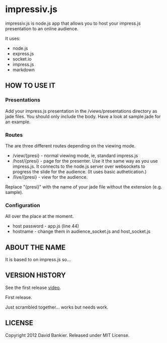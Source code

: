 impressiv.js
============

impressiv.js is node.js app that allows you to host your impress.js
presentation to an online audience.

It uses:

* node.js
* express.js
* socket.io
* impress.js
* markdown


HOW TO USE IT
---------------
### Presentations
Add your impress.js presentation in the /views/presentations directory as jade files. You should only include the body. Have a look at sample.jade for an example.

### Routes
The are three different routes depending on the viewing mode. 

* /view/{presi} - normal viewing mode, ie, standard impress.js
* /host/{presi} - page for the presenter. Use it the same way as you use
  impress.js. It connects to the node.js server over websockets to
progress the slide for the audience. (It uses basic authetication.)
* /live/{presi} - view for the audience.

Replace "{presi}" with the name of your jade file without the
extension (e.g. sample). 

### Configuration
All over the place at the moment.

* host password - app.js (line 44)
* hostname - change them in audience\_socket.js and host\_socket.js

ABOUT THE NAME
----------------

It is based to on impress.js so...

VERSION HISTORY
-----------------

See the first release
[video](http://www.youtube.com/watch?v=c5fKlqcEcOo).

First release.

Just scrambled together...  works but needs work.

LICENSE
---------

Copyright 2012 David Bankier. Released under MIT License.


